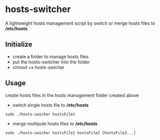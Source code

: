 # hosts-switcher
A lightweight hosts management script by switch or merge hosts files to **/etc/hosts**
## Initialize 
- create a folder to manage hosts files
- put the hosts-switcher into the folder
- chmod +x hosts-swicher
## Usage
create hosts files in the hosts management folder created above
- switch single hosts file to **/etc/hosts**
```
sudo ./hosts-swicher hostsFile1
```
- merge multipule hosts files to **/etc/hosts**
```
sudo ./hosts-swicher hostsFile1 hostsFile2 [hostsFile3...]
```
